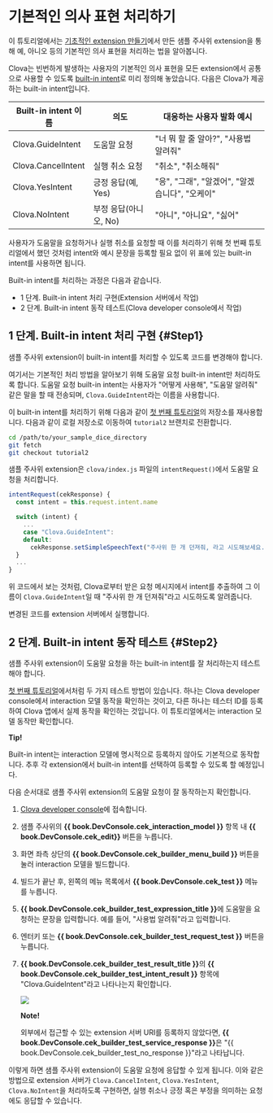 # 기본적인 의사 표현 처리하기
이 튜토리얼에서는 [기초적인 extension 만들기](/Develop/Tutorials/Build_Simple_Extension.md)에서 만든 샘플 주사위 extension을 통해 예, 아니오 등의 기본적인 의사 표현을 처리하는 법을 알아봅니다.

Clova는 빈번하게 발생하는 사용자의 기본적인 의사 표현을 모든 extension에서 공통으로 사용할 수 있도록 [built-in intent](/Design/Design_Custom_Extension.md#BuiltinIntent)로 미리 정의해 놓았습니다. 다음은 Clova가 제공하는 built-in intent입니다.

| Built-in intent 이름       | 의도               | 대응하는 사용자 발화 예시                                      |
|---------------------------|-------------------|----------------------------------------------------------|
| Clova.GuideIntent         | 도움말 요청          | "너 뭐 할 줄 알아?", "사용법 알려줘" |
| Clova.CancelIntent        | 실행 취소 요청        | "취소", "취소해줘"                                          |
| Clova.YesIntent           | 긍정 응답(예, Yes)   | "응", "그래", "알겠어", "알겠습니다", "오케이"                   |
| Clova.NoIntent            | 부정 응답(아니오, No) | "아니", "아니요", "싫어"                                     |

사용자가 도움말을 요청하거나 실행 취소를 요청할 때 이를 처리하기 위해 첫 번째 튜토리얼에서 했던 것처럼 intent와 예시 문장을 등록할 필요 없이 위 표에 있는 built-in intent를 사용하면 됩니다.

Built-in intent를 처리하는 과정은 다음과 같습니다.
* 1 단계. Built-in intent 처리 구현(Extension 서버에서 작업)
* 2 단계. Built-in intent 동작 테스트(Clova developer console에서 작업)

## 1 단계. Built-in intent 처리 구현 {#Step1}

샘플 주사위 extension이 built-in intent를 처리할 수 있도록 코드를 변경해야 합니다.

여기서는 기본적인 처리 방법을 알아보기 위해 도움말 요청 built-in intent만 처리하도록 합니다.
도움말 요청 built-in intent는 사용자가 "어떻게 사용해", "도움말 알려줘" 같은 말을 할 때 전송되며, `Clova.GuideIntent`라는 이름을 사용합니다.

이 built-in intent를 처리하기 위해 다음과 같이 [첫 번째 튜토리얼](/Develop/Tutorials/Build_Simple_Extension.md)의 저장소를 재사용합니다.
다음과 같이 로컬 저장소로 이동하여 `tutorial2` 브랜치로 전환합니다.

```bash
cd /path/to/your_sample_dice_directory
git fetch
git checkout tutorial2
```

샘플 주사위 extension은 `clova/index.js` 파일의 `intentRequest()`에서 도움말 요청을 처리합니다.

```javascript
intentRequest(cekResponse) {
  const intent = this.request.intent.name

  switch (intent) {
    ...
    case "Clova.GuideIntent":
    default:
      cekResponse.setSimpleSpeechText("주사위 한 개 던져줘, 라고 시도해보세요.")
  }
  ...
}
```

위 코드에서 보는 것처럼, Clova로부터 받은 요청 메시지에서 intent를 추출하여 그 이름이 `Clova.GuideIntent`일 때 "주사위 한 개 던져줘"라고 시도하도록 알려줍니다.

변경된 코드를 extension 서버에서 실행합니다.

## 2 단계. Built-in intent 동작 테스트 {#Step2}
샘플 주사위 extension이 도움말 요청을 하는 built-in intent를 잘 처리하는지 테스트해야 합니다.

[첫 번째 튜토리얼](/Develop/Tutorials/Build_Simple_Extension.md)에서처럼 두 가지 테스트 방법이 있습니다. 하나는 Clova developer console에서 interaction 모델 동작을 확인하는 것이고, 다른 하나는 테스터 ID를 등록하여 Clova 앱에서 실제 동작을 확인하는 것입니다.
이 튜토리얼에서는 interaction 모델 동작만 확인합니다.

<div class="tip">
  <p><strong>Tip!</strong></p>
  <p>Built-in intent는 interaction 모델에 명시적으로 등록하지 않아도 기본적으로 동작합니다. 추후 각 extension에서 built-in intent를 선택하여 등록할 수 있도록 할 예정입니다.</p>
</div>

다음 순서대로 샘플 주사위 extension의 도움말 요청이 잘 동작하는지 확인합니다.

<ol>
  <li><p><a href="{{ book.ServiceEnv.DeveloperConsoleURI }}/cek/#/list" target="_blank">Clova developer console</a>에 접속합니다.</p></li>
  <li><p>샘플 주사위의 <strong>{{ book.DevConsole.cek_interaction_model }}</strong> 항목 내 <strong>{{ book.DevConsole.cek_edit}}</strong> 버튼을 누릅니다.</p></li>
  <li><p>화면 좌측 상단의 <strong>{{ book.DevConsole.cek_builder_menu_build }}</strong> 버튼을 눌러 interaction 모델을 빌드합니다.</p></li>
  <li><p>빌드가 끝난 후, 왼쪽의 메뉴 목록에서 <strong>{{ book.DevConsole.cek_test }}</strong> 메뉴를 누릅니다.</p></li>
  <li><p><strong>{{ book.DevConsole.cek_builder_test_expression_title }}</strong>에 도움말을 요청하는 문장을 입력합니다. 예를 들어, "사용법 알려줘"라고 입력합니다.</p></li>
  <li><p>엔터키 또는 <strong>{{ book.DevConsole.cek_builder_test_request_test }}</strong> 버튼을 누릅니다.</p></li>
  <li>
    <p><strong>{{ book.DevConsole.cek_builder_test_result_title }}</strong>의 <strong>{{ book.DevConsole.cek_builder_test_intent_result }}</strong> 항목에 "Clova.GuideIntent"라고 나타나는지 확인합니다.</p>
  	<img src="/Develop/Assets/Images/CEK_Tutorial_Builtin_Intent_Test.png" />
    <div class="note">
    	<p><strong>Note!</strong></p>
    	<p>외부에서 접근할 수 있는 extension 서버 URI를 등록하지 않았다면, <strong>{{ book.DevConsole.cek_builder_test_service_response }}</strong>은 "{{ book.DevConsole.cek_builder_test_no_response }}"라고 나타납니다.</p>
  	</div>
  </li>
</ol>

이렇게 하면 샘플 주사위 extension이 도움말 요청에 응답할 수 있게 됩니다.
이와 같은 방법으로 extension 서버가 `Clova.CancelIntent`, `Clova.YesIntent`, `Clova.NoIntent`을 처리하도록 구현하면, 실행 취소나 긍정 혹은 부정을 의미하는 요청에도 응답할 수 있습니다.
